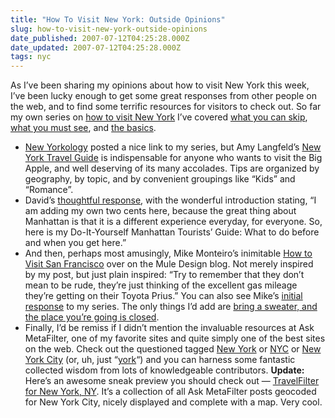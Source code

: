 ```yaml
---
title: "How To Visit New York: Outside Opinions"
slug: how-to-visit-new-york-outside-opinions
date_published: 2007-07-12T04:25:28.000Z
date_updated: 2007-07-12T04:25:28.000Z
tags: nyc
---
```


As I’ve been sharing my opinions about how to visit New York this week, I’ve been lucky enough to get some great responses from other people on the web, and to find some terrific resources for visitors to check out. So far my own series on [how to visit New York](http://www.dashes.com/tag/howtonyc) I’ve covered [what you can skip](http://www.dashes.com/anil/2007/07/how-to-visit-new-york-what-you-can-skip.html), [what you must see](http://www.dashes.com/anil/2007/07/how-to-visit-new-york-the-mustsees.html), and [the basics](http://www.dashes.com/anil/2007/07/how-to-visit-new-york.html).

- [New Yorkology](http://www.newyorkology.com/archives/2007/07/see_ny_the_wron.php) posted a nice link to my series, but Amy Langfeld’s [New York Travel Guide](http://www.newyorkology.com/) is indispensable for anyone who wants to visit the Big Apple, and well deserving of its many accolades. Tips are organized by geography, by topic, and by convenient groupings like “Kids” and “Romance”.
- David’s [thoughtful response](http://www.davidinmanhattan.com/diy-nycor-see-manhattan-like-a-local/photos/182), with the wonderful introduction stating, “I am adding my own two cents here, because the great thing about Manhattan is that it is a different experience everyday, for everyone. So, here is my Do-It-Yourself Manhattan Tourists’ Guide: What to do before and when you get here.”
- And then, perhaps most amusingly, Mike Monteiro’s inimitable [How to Visit San Francisco](http://weblog.muledesign.com/2007/07/how_to_visit_san_francisco.php) over on the Mule Design blog. Not merely inspired by my post, but just plain inspired: “Try to remember that they don’t mean to be rude, they’re just thinking of the excellent gas mileage they’re getting on their Toyota Prius.” You can also see Mike’s [initial response](http://weblog.muledesign.com/2007/07/how_to_visit_new_york.php) to my series. The only things I’d add are [bring a sweater, and the place you’re going is closed](http://www.dashes.com/anil/2005/01/blogdex-is-0wn3.html).
- Finally, I’d be remiss if I didn’t mention the invaluable resources at Ask MetaFilter, one of my favorite sites and quite simply one of the best sites on the web. Check out the questioned tagged [New York](http://ask.metafilter.com/tags/newyork) or [NYC](http://ask.metafilter.com/tags/nyc) or [New York City](http://ask.metafilter.com/tags/newyorkcity) (or, uh, just “[york](http://ask.metafilter.com/tags/york)“) and you can harness some fantastic collected wisdom from lots of knowledgeable contributors.
**Update:** Here’s an awesome sneak preview you should check out — [TravelFilter for New York, NY](http://travel.metafilter.com/go/us/ny/new-york). It’s a collection of all Ask MetaFilter posts geocoded for New York City, nicely displayed and complete with a map. Very cool.
